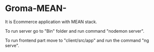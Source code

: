 # Groma-MEAN-

It is Ecommerce application with MEAN stack.

To run server go to "Bin" folder and run command "nodemon server".

To run frontend part move to "client/src/app" and run the command "ng serve".
